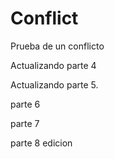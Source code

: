 # Conflict
Prueba de un conflicto

Actualizando parte 4

Actualizando parte 5.

parte 6

parte 7


parte 8 edicion